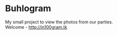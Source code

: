 # Buhlogram 
My small project to view the photos from our parties. <br />
Welcome - http://in100gram.tk
